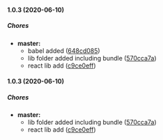 #### 1.0.3 (2020-06-10)

##### Chores

* **master:**
  *  babel added ([648cd085](https://github.com/pablo-albaladejo/shared-components/commit/648cd085585f6700b81a4d18e50cbe2ff7580524))
  *  lib folder added including bundle ([570cca7a](https://github.com/pablo-albaladejo/shared-components/commit/570cca7a11b7d972a8e6bb40b9292d7f4fbcdda8))
  *  react lib add ([c9ce0eff](https://github.com/pablo-albaladejo/shared-components/commit/c9ce0eff00cbc6fcb7d5db117eb30302eb5cafb1))

#### 1.0.3 (2020-06-10)

##### Chores

* **master:**
  *  lib folder added including bundle ([570cca7a](https://github.com/pablo-albaladejo/shared-components/commit/570cca7a11b7d972a8e6bb40b9292d7f4fbcdda8))
  *  react lib add ([c9ce0eff](https://github.com/pablo-albaladejo/shared-components/commit/c9ce0eff00cbc6fcb7d5db117eb30302eb5cafb1))

